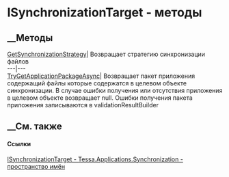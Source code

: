 # ISynchronizationTarget - методы
##  __Методы
[GetSynchronizationStrategy](M_Tessa_Applications_Synchronization_ISynchronizationTarget_GetSynchronizationStrategy.htm)|
Возвращает стратегию синхронизации файлов  
---|---  
[TryGetApplicationPackageAsync](M_Tessa_Applications_Synchronization_ISynchronizationTarget_TryGetApplicationPackageAsync.htm)|
Возвращает пакет приложения содержащий файлы которые содержатся в целевом
объекте синхронизации. В случае ошибки получения или отсутствия приложения в
целевом объекте возвращает null. Ошибки получения пакета приложения
записываются в validationResultBuilder  
##  __См. также
#### Ссылки
[ISynchronizationTarget -
](T_Tessa_Applications_Synchronization_ISynchronizationTarget.htm)
[Tessa.Applications.Synchronization - пространство
имён](N_Tessa_Applications_Synchronization.htm)
